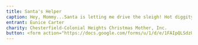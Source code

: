 ```yaml
---
title: Santa's Helper
caption: Hey, Mommy...Santa is letting me drive the sleigh! Hot diggity dog (no pun intended)! RIP July 11, 2021 (Tommy)
entrant: Eunice Carter
charity: Chesterfield-Colonial Heights Christmas Mother, Inc.
button: <form action="https://docs.google.com/forms/u/1/d/e/1FAIpQLSdzUJXlkfiStgM9wHsdLnmQo1ncyQ-LC36fCKde7XZ6-dlDCw/formResponse" method="post"><div class="form-element"></div><span>Votes</span><input type="text" name="entry.1538201214" required placeholder="$"></br><button type="submit" name="button">Cast Votes</button></form>
---
```

